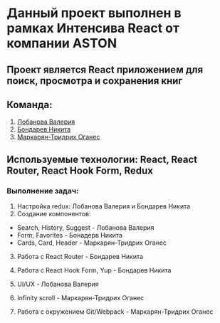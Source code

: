 #  Данный проект выполнен в рамках Интенсива React от компании ASTON

## Проект является React приложением для поиск, просмотра и сохранения книг 

## Команда: 
1. <a href ="https://github.com/LobanovaValeria">Лобанова Валерия</a> 
2. <a href ="https://github.com/MikitaBondareu">Бондарев Никита</a>
3. <a href ="https://github.com/NBhey">Маркарян-Тридрих Оганес</a>

## Используемые технологии: React, React Router, React Hook Form, Redux

### Выполнение задач: 
1. Настройка redux: Лобанова Валерия и Бондарев Никита
2. Создание компонентов: 
 - Search, History, Suggest -  Лобанова Валерия 
 - Form, Favorites - Бонадерв Никита 
 - Cards, Card, Header - Маркарян-Тридрих Оганес

3. Работа с React Router - Бондарев Никита
4. Работа c React Hook Form, Yup - Бондарев Никита 

5. UI/UX - Лобанова Валерия 

6. Infinity scroll - Маркарян-Тридрих Оганес  

7. Работа с окружением Git/Webpack - Маркарян-Тридрих Оганес

